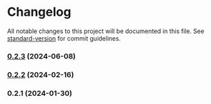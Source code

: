 # Changelog

All notable changes to this project will be documented in this file. See [standard-version](https://github.com/conventional-changelog/standard-version) for commit guidelines.

### [0.2.3](https://github.com/data7expressions/jemv/compare/v0.2.2...v0.2.3) (2024-06-08)

### [0.2.2](https://github.com/data7expressions/jemv/compare/v0.2.1...v0.2.2) (2024-02-16)

### 0.2.1 (2024-01-30)
